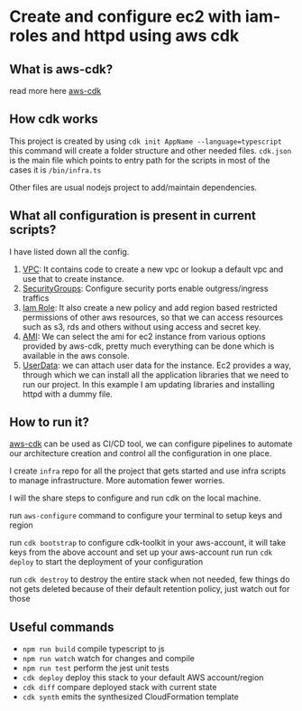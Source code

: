 # Create and configure ec2 with iam-roles and httpd using aws cdk

## What is aws-cdk? 
read more here  [aws-cdk](https://docs.aws.amazon.com/cdk/v2/guide/getting_started.html)

## How cdk works
This project is created by using 
`cdk init AppName --language=typescript` this command will create a 
folder structure and other needed files. `cdk.json` is the main file which points to entry path for the scripts
in most of the cases it is `/bin/infra.ts`

Other files are usual nodejs project to add/maintain dependencies.

## What all configuration is present in current scripts?
I have listed down all the config.
1. [VPC](https://docs.aws.amazon.com/cdk/api/v2/docs/aws-cdk-lib.aws_ec2.Vpc.html): It contains code to create a new vpc or lookup a default vpc and use that to create instance.
2. [SecurityGroups](https://docs.aws.amazon.com/cdk/api/v2/docs/aws-cdk-lib.aws_ec2.SecurityGroup.html): Configure security ports enable outgress/ingress traffics
3. [Iam Role](https://docs.aws.amazon.com/cdk/api/v2/docs/aws-cdk-lib.aws_iam-readme.html): It also create a new policy and add region based restricted permissions of other aws resources, so that we can access resources such as s3, rds and others without using access and secret key.
4. [AMI](https://docs.aws.amazon.com/cdk/api/v2/docs/aws-cdk-lib.aws_ec2.AmazonLinuxImage.html): We can select the ami for ec2 instance from various options provided by aws-cdk, pretty much everything can be done which is available in the aws console.
5. [UserData](https://docs.aws.amazon.com/cdk/api/v2/docs/aws-cdk-lib.aws_ec2.UserData.html): we can attach user data for the instance. Ec2 provides a way, through which we can install all the application libraries that we need to run our project. In this example I am updating libraries and installing httpd with a dummy file.

## How to run it?
[aws-cdk](https://docs.aws.amazon.com/cdk/v2/guide/getting_started.html) can be used as CI/CD tool, we can configure pipelines to automate our architecture creation and control all the configuration in one place.

I create `infra` repo for all the project that gets started and use infra scripts to manage infrastructure. More automation fewer worries.

I will the share steps to configure and run cdk on the local machine. 

run `aws-configure` command to configure your terminal to setup keys and region

run `cdk bootstrap` to configure cdk-toolkit in your aws-account, it will take keys from the above account and set up your aws-account
run
run `cdk deploy` to start the deployment of your configuration

run `cdk destroy` to destroy the entire stack when not needed, few things do not gets deleted because of their default retention policy, just watch out for those  

## Useful commands

* `npm run build`   compile typescript to js
* `npm run watch`   watch for changes and compile
* `npm run test`    perform the jest unit tests
* `cdk deploy`      deploy this stack to your default AWS account/region
* `cdk diff`        compare deployed stack with current state
* `cdk synth`       emits the synthesized CloudFormation template
